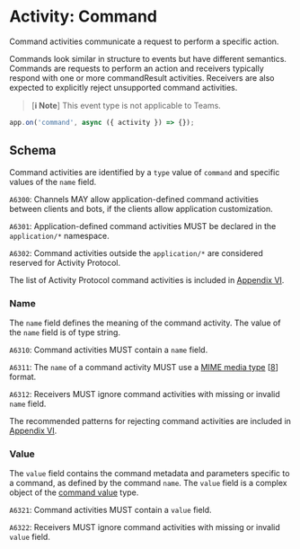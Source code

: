 # Activity: Command

Command activities communicate a request to perform a specific action.

Commands look similar in structure to events but have different semantics. Commands are requests to perform an action and receivers typically respond with one or more commandResult activities. Receivers are also expected to explicitly reject unsupported command activities.

> [**ℹ️ Note**]
> This event type is not applicable to Teams.

<!-- langtabs-start -->
```typescript
app.on('command', async ({ activity }) => {});
```
<!-- langtabs-end -->

## Schema

Command activities are identified by a `type` value of `command` and specific values of the `name` field.

`A6300`: Channels MAY allow application-defined command activities between clients and bots, if the clients allow application customization.

`A6301`: Application-defined command activities MUST be declared in the `application/*` namespace.

`A6302`: Command activities outside the `application/*` are considered reserved for Activity Protocol.

The list of Activity Protocol command activities is included in [Appendix VI](https://github.com/microsoft/Agents/blob/main/specs/activity/protocol-activity.md#appendix-vi---protocols-using-the-command-activity).

### Name

The `name` field defines the meaning of the command activity. The value of the `name` field is of type string.

`A6310`: Command activities MUST contain a `name` field.

`A6311`: The `name` of a command activity MUST use a [MIME media type](https://www.iana.org/assignments/media-types/media-types.xhtml) [[8](#references)] format.

`A6312`: Receivers MUST ignore command activities with missing or invalid `name` field.

The recommended patterns for rejecting command activities are included in [Appendix VI](https://github.com/microsoft/Agents/blob/main/specs/activity/protocol-activity.md#appendix-vi---protocols-using-the-command-activity).

### Value

The `value` field contains the command metadata and parameters specific to a command, as defined by the command `name`. The `value` field is a complex object of the [command value](https://github.com/microsoft/Agents/blob/main/specs/activity/protocol-activity.md#command-value) type.

`A6321`: Command activities MUST contain a `value` field.

`A6322`: Receivers MUST ignore command activities with missing or invalid `value` field.
